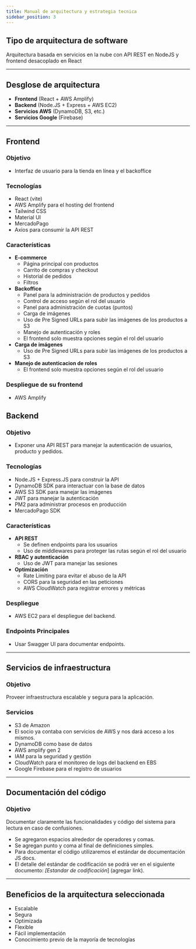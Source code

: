 ```yaml
---
title: Manual de arquitectura y estrategia tecnica
sidebar_position: 3
---
```


## Tipo de arquitectura de software

Arquitectura basada en servicios en la nube con API REST en NodeJS y frontend desacoplado en React

---

## Desglose de arquitectura

- **Frontend** (React + AWS Amplify)
- **Backend** (Node.JS + Express + AWS EC2)
- **Servicios AWS** (DynamoDB, S3, etc.)
- **Servicios Google** (Firebase)

---

## Frontend

### Objetivo

- Interfaz de usuario para la tienda en línea y el backoffice

### Tecnologías

- React (vite)
- AWS Amplify para el hosting del frontend
- Tailwind CSS
- Material UI
- MercadoPago
- Axios para consumir la API REST

### Características

- **E-commerce**
  - Página principal con productos
  - Carrito de compras y checkout
  - Historial de pedidos
  - Filtros
- **Backoffice**
  - Panel para la administración de productos y pedidos
  - Control de acceso según el rol del usuario
  - Panel para administración de cuotas (puntos)
  - Carga de imágenes
  - Uso de Pre Signed URLs para subir las imágenes de los productos a S3
  - Manejo de autenticación y roles
  - El frontend solo muestra opciones según el rol del usuario
- **Carga de imágenes**
  - Uso de Pre Signed URLs para subir las imágenes de los productos a S3
- **Manejo de autenticacion de roles**
  - El frontend solo muestra opciones según el rol del usuario

### Despliegue de su frontend

- AWS Amplify

## Backend

### Objetivo

- Exponer una API REST para manejar la autenticación de usuarios, producto y pedidos.

### Tecnologías

- Node.JS + Express.JS para construir la API
- DynamoDB SDK para interactuar con la base de datos
- AWS S3 SDK para manejar las imágenes
- JWT para manejar la autenticación
- PM2 para administrar procesos en producción
- MercadoPago SDK

### Características

- **API REST**
  - Se definen endpoints para los usuarios
  - Uso de middlewares para proteger las rutas según el rol del usuario
- **RBAC y autenticación**
  - Uso de JWT para manejar las sesiones
- **Optimización**
  - Rate Limiting para evitar el abuso de la API
  - CORS para la seguridad en las peticiones
  - AWS CloudWatch para registrar errores y métricas

### Despliegue

- AWS EC2 para el despliegue del backend.

### Endpoints Principales

- Usar Swagger UI para documentar endpoints.

---

## Servicios de infraestructura

### Objetivo

Proveer infraestructura escalable y segura para la aplicación.

### Servicios

- S3 de Amazon
- El socio ya contaba con servicios de AWS y nos dará acceso a los mismos.
- DynamoDB como base de datos
- AWS amplify gen 2
- IAM para la seguridad y gestión
- CloudWatch para el monitoreo de logs del backend en EBS
- Google Firebase para el registro de usuarios

---

## Documentación del código

### Objetivo

Documentar claramente las funcionalidades y código del sistema para lectura en caso de confusiones.

- Se agregaron espacios alrededor de operadores y comas.
- Se agregan punto y coma al final de definiciones simples.
- Para documentar el código utilizaremos el estándar de documentación JS docs.
- El detalle del estándar de codificación se podrá ver en el siguiente documento: _[Estandar de codificación_] (agregar link).

---

## Beneficios de la arquitectura seleccionada

- Escalable
- Segura
- Optimizada
- Flexible
- Fácil implementación
- Conocimiento previo de la mayoría de tecnologías
